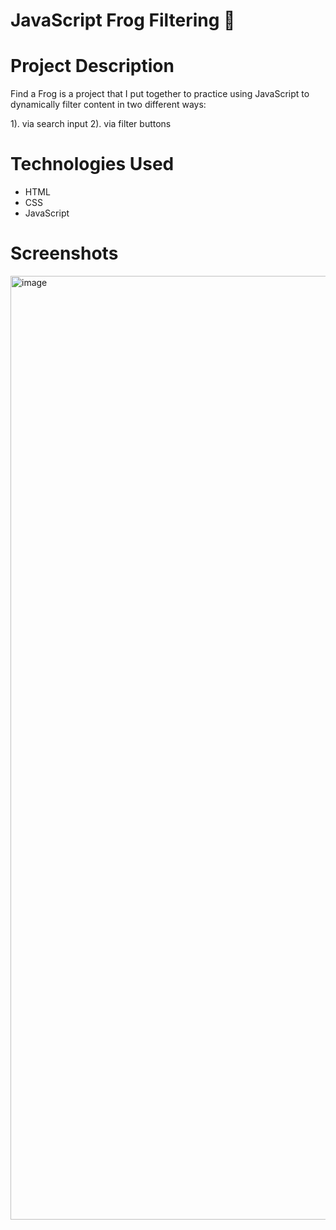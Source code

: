 # JavaScript Frog Filtering :frog:

# Project Description 

Find a Frog is a project that I put together to practice using JavaScript to dynamically filter content in two different ways: 

1). via search input
2). via filter buttons

# Technologies Used 

- HTML
- CSS
- JavaScript

# Screenshots 

<img width="1510" alt="image" src="https://github.com/sfbennett/find-a-frog/assets/156936136/91782d13-5914-43ec-9932-ecc9e2ccace7">
